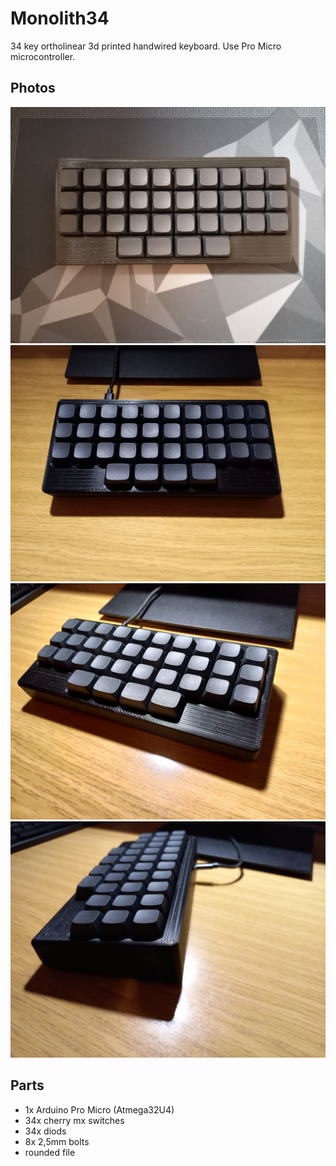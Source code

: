 # Monolith34
34 key ortholinear 3d printed handwired keyboard. Use Pro Micro microcontroller.

## Photos
![](./img/20230130_182958.jpg)
![](./img/20230130_222957.jpg)
![](./img/20230130_223005.jpg)
![](./img/20230130_223019.jpg)

## Parts
- 1x Arduino Pro Micro (Atmega32U4)
- 34x cherry mx switches
- 34x diods
- 8x 2,5mm bolts
- rounded file